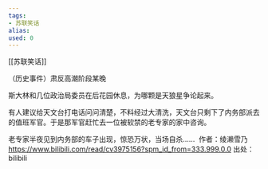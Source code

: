 ```yaml
---
tags: 
- 苏联笑话 
alias:
used: 0
---
```

[[苏联笑话]]


（历史事件）肃反高潮阶段某晚 

斯大林和几位政治局委员在后花园休息，为哪颗是天狼星争论起来。

有人建议给天文台打电话问问清楚，不料经过大清洗，天文台只剩下了内务部派去的值班军官。于是那军官赶忙去一位被软禁的老专家的家中咨询。

老专家半夜见到内务部的车子出现，惊恐万状，当场自杀……  作者：绫濑雪乃 https://www.bilibili.com/read/cv3975156?spm_id_from=333.999.0.0 出处：bilibili

